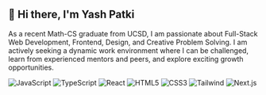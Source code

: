 ## 👋 Hi there, I'm Yash Patki

<!--
**YashPatki02/YashPatki02** is a ✨ _special_ ✨ repository because its `README.md` (this file) appears on your GitHub profile.

Here are some ideas to get you started:

- 🔭 I’m currently working on ...
- 🌱 I’m currently learning ...
- 👯 I’m looking to collaborate on ...
- 🤔 I’m looking for help with ...
- 💬 Ask me about ...
- 📫 How to reach me: ...
- 😄 Pronouns: ...
- ⚡ Fun fact: ...
-->

As a recent Math-CS graduate from UCSD, I am passionate about Full-Stack Web Development, Frontend, Design, and Creative Problem Solving. I am actively seeking a dynamic work environment where I can be challenged, learn from experienced mentors and peers, and explore exciting growth opportunities. 

<div class="badges-intro">

![JavaScript](https://img.shields.io/badge/-JavaScript-000000?style=flat&logo=javascript&logoColor=#F7DF1E)
![TypeScript](https://img.shields.io/badge/-TypeScript-000000?style=flat&logo=typescript&logoColor=#3178C6)
![React](https://img.shields.io/badge/-React-000000?style=flat&logo=react&logoColor=#DD0031)
![HTML5](https://img.shields.io/badge/-HTML5-000000?style=flat&logo=html5&logoColor=#E34F26)
![CSS3](https://img.shields.io/badge/-CSS3-000000?style=flat&logo=css3&logoColor=#1572B6)
![Tailwind](https://img.shields.io/badge/-TailwindCSS-000000?style=flat&logo=tailwindcss&logoColor=#7952B3)
![Next.js](https://img.shields.io/badge/-Next.js-000000?style=flat&logo=nextdotjs&logoColor=#FFCA28)

</div>

<!-- <div class="badges-githubstats">
  <p align="center">
    <img src="https://github-readme-stats.vercel.app/api?username=YashPatki02&theme=tokyonight&show_icons=true&hide_border=true&count_private=true" alt="YashPatki02's Stats" height="165">
    <img src="https://github-readme-streak-stats.herokuapp.com/?user=YashPatki02&theme=tokyonight&hide_border=true" alt="YashPatki02's Streak" height="165">
<!--     <img height="137px" src="https://github-readme-stats.vercel.app/api/top-langs/?username=YashPatki02&hide=html&hide_title=true&hide_border=true&layout=compact&langs_count=6&theme=tokyonight" />
  </p> -->

